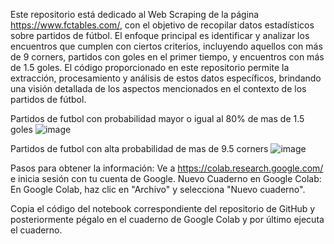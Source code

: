 Este repositorio está dedicado al Web Scraping de la página https://www.fctables.com/, con el objetivo de recopilar datos estadísticos sobre partidos de fútbol. El enfoque principal es identificar y analizar los encuentros que cumplen con ciertos criterios, incluyendo aquellos con más de 9 corners, partidos con goles en el primer tiempo, y encuentros con más de 1.5 goles. El código proporcionado en este repositorio permite la extracción, procesamiento y análisis de estos datos específicos, brindando una visión detallada de los aspectos mencionados en el contexto de los partidos de fútbol.

Partidos de futbol con probabilidad mayor o igual al 80% de mas de 1.5 goles 
![image](https://github.com/elfoinus/webscraping/assets/23285068/ed76dbe8-f5c4-4d9a-bd92-69f746dfe9e2)



Partidos de futbol con alta probabilidad de mas de 9.5 corners
![image](https://github.com/elfoinus/webscraping/assets/23285068/87bd9274-50fe-4721-806c-f913a8138827)

Pasos para obtener la información:
Ve a https://colab.research.google.com/ e inicia sesión con tu cuenta de Google.
Nuevo Cuaderno en Google Colab:
En Google Colab, haz clic en "Archivo" y selecciona "Nuevo cuaderno".

Copia el código del notebook correspondiente del repositorio de GitHub y posteriormente pégalo en el cuaderno de Google Colab y por último ejecuta el cuaderno.
